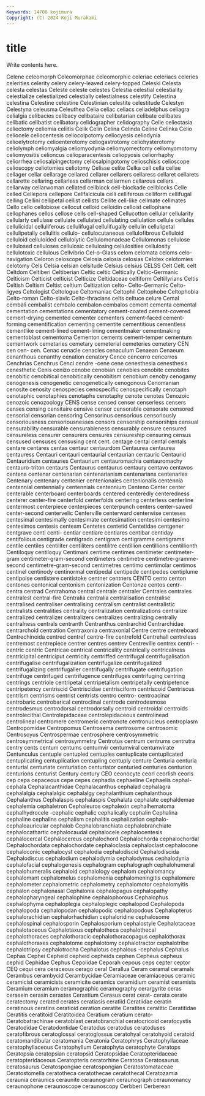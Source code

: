 ```yaml
---
Keywords: 14708 kojimura
Copyright: (C) 2024 Koji Murakami
---
```


# title

Write contents here.




Celene celeomorph Celeomorphae celeomorphic celeriac celeriacs celeries celerities celerity celery
celery-leaved celery-topped Celeski Celesta celesta celestas Celeste celeste celestes Celestia
celestial celestiality celestialize celestialized celestially celestialness celestify Celestina celestina Celestine
celestine Celestinian celestite celestitude Celestyn Celestyna celeusma Celeuthea Celia celiac
celiacs celiadelphus celiagra celialgia celibacies celibacy celibataire celibatarian celibate celibates
celibatic celibatist celibatory celidographer celidography Celie celiectasia celiectomy celiemia celiitis
Celik Celin Celina Celinda Celine Celinka Celio celiocele celiocentesis celiocolpotomy
celiocyesis celiodynia celioelytrotomy celioenterotomy celiogastrotomy celiohysterotomy celiolymph celiomyalgia celiomyodynia celiomyomectomy
celiomyomotomy celiomyositis celioncus celioparacentesis celiopyosis celiorrhaphy celiorrhea celiosalpingectomy celiosalpingotomy celioschisis
celioscope celioscopy celiotomies celiotomy Celisse celite Celka cell cella cellae
cellager cellar cellarage cellared cellarer cellarers cellaress cellaret cellarets cellarette
cellaring cellarless cellarman cellarmen cellarous cellars cellarway cellarwoman cellated cellblock
cell-blockade cellblocks Celle celled Cellepora cellepore Cellfalcicula celli celliferous celliform
cellifugal celling Cellini cellipetal cellist cellists Cellite cell-like cellmate cellmates
Cello cello cellobiose cellocut celloid celloidin celloist cellophane cellophanes cellos
cellose cells cell-shaped Cellucotton cellular cellularity cellularly cellulase cellulate cellulated
cellulating cellulation cellule cellules cellulicidal celluliferous cellulifugal cellulifugally cellulin cellulipetal
cellulipetally cellulitis cellulo- cellulocutaneous cellulofibrous Celluloid celluloid celluloided cellulolytic Cellulomonadeae
Cellulomonas cellulose cellulosed celluloses cellulosic cellulosing cellulosities cellulosity cellulotoxic cellulous
Cellvibrio Cel-o-Glass celom celomata celoms celo-navigation Celoron celoscope Celosia celosia
celosias Celotex celotomies celotomy Cels Celsia celsian celsitude Celsius celsius
CELSS Celt Celt. celt Celtdom Celtiberi Celtiberian Celtic celtic Celtically
Celtic-Germanic Celticism Celticist celticist Celticize Celtidaceae celtiform Celtillyrians Celtis Celtish
Celtism Celtist celtium Celtization celto- Celto-Germanic Celto-ligyes Celtologist Celtologue Celtomaniac
Celtophil Celtophobe Celtophobia Celto-roman Celto-slavic Celto-thracians celts celtuce celure Cemal
cembali cembalist cembalo cembalon cembalos cement cementa cemental cementation cementations
cementatory cement-coated cement-covered cement-drying cemented cementer cementers cement-faced cement-forming cementification
cementing cementite cementitious cementless cementlike cement-lined cement-lining cementmaker cementmaking cementoblast
cementoma Cementon cements cement-temper cementum cementwork cemetaries cemetary cemeterial cemeteries
cemetery CEN cen cen- cen. Cenac cenacle cenacles cenaculum Cenaean
Cenaeum cenanthous cenanthy cenation cenatory Cence cencerro cencerros Cenchrias Cenchrus
Cenci cendre -cene cene cenesthesia cenesthesis cenesthetic Cenis cenizo cenobe
cenobian cenobies cenobite cenobites cenobitic cenobitical cenobitically cenobitism cenobium cenoby
cenogamy cenogenesis cenogenetic cenogenetically cenogonous Cenomanian cenosite cenosity cenospecies cenospecific
cenospecifically cenotaph cenotaphic cenotaphies cenotaphs cenotaphy cenote cenotes Cenozoic cenozoic
cenozoology CENS cense censed censer censerless censers censes censing censitaire
censive censor censorable censorate censored censorial censorian censoring Censorinus censorious
censoriously censoriousness censoriousnesses censors censorship censorships censual censurability censurable censurableness
censurably censure censured censureless censurer censurers censures censureship censuring census
censused censuses censusing cent cent. centage centai cental centals centare
centares centas centaur centaurdom Centaurea centaurea centauress Centauri centauri centaurial
centaurian centauric Centaurid Centauridium centauries Centaurium centauromachia centauromachy centauro-triton centaurs
Centaurus centaurus centaury centavo centavos centena centenar centenarian centenarianism centenarians
centenaries Centenary centenary centenier centenionales centenionalis centennia centennial centennially centennials
centennium Centeno Center center centerable centerboard centerboards centered centeredly centeredness
centerer center-fire centerfold centerfolds centering centerless centerline centermost centerpiece centerpieces
centerpunch centers center-sawed center-second centervelic Centerville centerward centerwise centeses centesimal
centesimally centesimate centesimation centesimi centesimo centesimos centesis centesm Centetes centetid
Centetidae centgener centgrave centi centi- centiar centiare centiares centibar centiday
centifolious centigrade centigrado centigram centigramme centigrams centile centiles centiliter centiliters
centilitre centillion centillions centillionth Centiloquy centiloquy Centimani centime centimes centimeter
centimeter-gram centimeter-gram-second centimeters centimetre centimetre-gramme-second centimetre-gram-second centimetres centimo centimolar centimos
centinel centinody centinormal centipedal centipede centipedes centiplume centipoise centistere centistoke
centner centners CENTO cento centon centones centonical centonism centonization Centonze
centos centr- centra centrad Centrahoma central centrale centraler Centrales centrales
centralest central-fire Centralia centralia centralisation centralise centralised centraliser centralising centralism
centralist centralistic centralists centralities centrality centralization centralizations centralize centralized centralizer
centralizers centralizes centralizing centrally centralness centrals centranth Centranthus centrarchid Centrarchidae
centrarchoid centration Centraxonia centraxonial Centre centre centreboard Centrechinoida centred centref
centre-fire centrefold Centrehall centreless centremost centrepiece centrer centres centrev Centreville
centrex centri- -centric centric Centricae centrical centricality centrically centricalness centricipital
centriciput centricity centriffed centrifugal centrifugalisation centrifugalise centrifugalization centrifugalize centrifugalized centrifugalizing
centrifugaller centrifugally centrifugate centrifugation centrifuge centrifuged centrifugence centrifuges centrifuging centring
centrings centriole centripetal centripetalism centripetally centripetence centripetency centriscid Centriscidae centrisciform
centriscoid Centriscus centrism centrisms centrist centrists centro centro- centroacinar centrobaric
centrobarical centroclinal centrode centrodesmose centrodesmus centrodorsal centrodorsally centroid centroidal centroids
centrolecithal Centrolepidaceae centrolepidaceous centrolinead centrolineal centromere centromeric centronote centronucleus centroplasm
Centropomidae Centropomus Centrosema centrosome centrosomic Centrosoyus Centrospermae centrosphere centrosymmetric centrosymmetrical
centrosymmetry Centrotus centrum centrums centrutra centry cents centum centums centumvir
centumviral centumvirate Centunculus centuple centupled centuples centuplicate centuplicated centuplicating centuplication
centupling centuply centure Centuria centuria centurial centuriate centuriation centuriator centuried
centuries centurion centurions centurist Century century CEO ceonocyte ceorl ceorlish
ceorls cep cepa cepaceous cepe cepes cephadia cephaeline Cephaelis cephal-
cephala Cephalacanthidae Cephalacanthus cephalad cephalagra cephalalgia cephalalgic cephalalgy cephalanthium cephalanthous
Cephalanthus Cephalaspis cephalaspis Cephalata cephalate cephaldemae cephalemia cephaletron Cephaleuros cephalexin
cephalhematoma cephalhydrocele -cephalic cephalic cephalically cephalin Cephalina cephaline cephalins cephalism
cephalitis cephalization cephalo- cephaloauricular cephalob Cephalobranchiata cephalobranchiate cephalocathartic cephalocaudal cephalocele
cephalocentesis cephalocercal Cephalocereus cephalochord Cephalochorda cephalochordal Cephalochordata cephalochordate cephaloclasia cephaloclast
cephalocone cephaloconic cephalocyst cephalodia cephalodiscid Cephalodiscida Cephalodiscus cephalodium cephalodymia cephalodymus
cephalodynia cephalofacial cephalogenesis cephalogram cephalograph cephalohumeral cephalohumeralis cephaloid cephalology cephalom
cephalomancy cephalomant cephalomelus cephalomenia cephalomeningitis cephalomere cephalometer cephalometric cephalometry cephalomotor
cephalomyitis cephalon cephalonasal Cephalonia cephalopagus cephalopathy cephalopharyngeal cephalophine cephalophorous Cephalophus
cephalophyma cephaloplegia cephaloplegic cephalopod Cephalopoda cephalopoda cephalopodan cephalopodic cephalopodous Cephalopterus
cephalorachidian cephalorhachidian cephaloridine cephalosome cephalospinal cephalosporin Cephalosporium cephalostyle Cephalotaceae cephalotaceous
Cephalotaxus cephalotheca cephalothecal cephalothoraces cephalothoracic cephalothoracopagus cephalothorax cephalothoraxes cephalotome cephalotomy
cephalotractor cephalotribe cephalotripsy cephalotrocha Cephalotus cephalous -cephalus Cephalus Cephas Cephei
Cepheid cepheid cepheids cephen Cepheus cepheus cephid Cephidae Cephus Cepolidae
Ceporah cepous ceps cepter ceptor CEQ cequi cera ceraceous cerago
ceral Cerallua Ceram ceramal ceramals Cerambus cerambycid Cerambycidae Ceramiaceae ceramiaceous
ceramic ceramicist ceramicists ceramicite ceramics ceramidium ceramist ceramists Ceramium ceramium
ceramographic ceramography cerargyrite ceras cerasein cerasin cerastes Cerastium Cerasus cerat
cerat- cerata cerate ceratectomy cerated cerates ceratiasis ceratiid Ceratiidae ceratin
ceratinous ceratins ceratioid ceration ceratite Ceratites ceratitic Ceratitidae Ceratitis ceratitoid
Ceratitoidea Ceratium ceratium cerato- Ceratobatrachinae ceratoblast ceratobranchial ceratocricoid ceratocystis Ceratodidae
Ceratodontidae Ceratodus ceratodus ceratoduses ceratofibrous ceratoglossal ceratoglossus ceratohyal ceratohyoid ceratoid
ceratomandibular ceratomania Ceratonia Ceratophrys Ceratophyllaceae ceratophyllaceous Ceratophyllum Ceratophyta ceratophyte Ceratops
Ceratopsia ceratopsian ceratopsid Ceratopsidae Ceratopteridaceae ceratopteridaceous Ceratopteris ceratorhine Ceratosa Ceratosaurus
ceratosaurus Ceratospongiae ceratospongian Ceratostomataceae Ceratostomella ceratotheca ceratothecae ceratothecal Ceratozamia ceraunia
ceraunics ceraunite ceraunogram ceraunograph ceraunomancy ceraunophone ceraunoscope ceraunoscopy Cerbberi Cerberean
